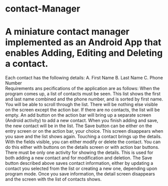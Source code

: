# contact-Manager
# A miniature contact manager implemented as an Android App that enables Adding, Editing and Deleting a contact.
Each contact has the following details: A. First Name 
B. Last Name 
C. Phone Number  
Requirements ans pecifications of the application are as follows: When the program comes up, a list of contacts must be seen. 
This list shows the first and last name combined and the phone number, and is sorted by first name. 
You will be able to scroll through the list. There will be nothing else visible on the screen except the action bar. 
If there are no contacts, the list will be empty. An add button on the action bar will bring up a separate screen (Android activity) to add a new contact. 
When you finish adding and save, the new contact will be in the list. The Save button can be either on the entry screen or on the action bar, your choice. 
This screen disappears when you save and the list shows again. Touching a contact brings up the details. 
With the fields visible, you can either modify or delete the contact. You can do this either with buttons on the details screen or with action bar buttons. 
There must be only one activity for showing the details. This is used for both adding a new contact and for modification and deletion. 
The Save button described above saves contact information, either by updating a contact you selected from the list or creating a new one, depending upon program mode.
 Once you save information, the detail screen disappears and the screen with the list of contacts shows. 
